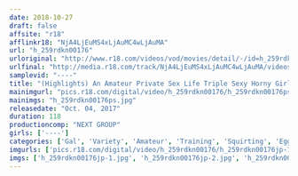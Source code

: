 ```yaml
---
date: 2018-10-27
draft: false
affsite: "r18"
afflinkr18: "NjA4LjEuMS4xLjAuMC4wLjAuMA"
url: "h_259rdkn00176"
urloriginal: "http://www.r18.com/videos/vod/movies/detail/-/id=h_259rdkn00176"
urlfinal: "http://media.r18.com/track/NjA4LjEuMS4xLjAuMC4wLjAuMA/videos/vod/movies/detail/-/id=h_259rdkn00176"
samplevid: "----"
title: "(Highlights) An Amateur Private Sex Life Triple Sexy Horny Girls"
mainimgurl: "pics.r18.com/digital/video/h_259rdkn00176/h_259rdkn00176ps.jpg"
mainimgs: "h_259rdkn00176ps.jpg"
releasedate: "Oct. 04, 2017"
duration: 118
productioncomp: "NEXT GROUP"
girls: ['----']
categories: ['Gal', 'Variety', 'Amateur', 'Training', 'Squirting', 'Egg Vibrator', 'Compilation']
imgurls: ['pics.r18.com/digital/video/h_259rdkn00176/h_259rdkn00176jp-1.jpg', 'pics.r18.com/digital/video/h_259rdkn00176/h_259rdkn00176jp-2.jpg', 'pics.r18.com/digital/video/h_259rdkn00176/h_259rdkn00176jp-3.jpg', 'pics.r18.com/digital/video/h_259rdkn00176/h_259rdkn00176jp-4.jpg', 'pics.r18.com/digital/video/h_259rdkn00176/h_259rdkn00176jp-5.jpg', 'pics.r18.com/digital/video/h_259rdkn00176/h_259rdkn00176jp-6.jpg', 'pics.r18.com/digital/video/h_259rdkn00176/h_259rdkn00176jp-7.jpg', 'pics.r18.com/digital/video/h_259rdkn00176/h_259rdkn00176jp-8.jpg', 'pics.r18.com/digital/video/h_259rdkn00176/h_259rdkn00176jp-9.jpg', 'pics.r18.com/digital/video/h_259rdkn00176/h_259rdkn00176jp-10.jpg', 'pics.r18.com/digital/video/h_259rdkn00176/h_259rdkn00176jp-11.jpg', 'pics.r18.com/digital/video/h_259rdkn00176/h_259rdkn00176jp-12.jpg', 'pics.r18.com/digital/video/h_259rdkn00176/h_259rdkn00176jp-13.jpg', 'pics.r18.com/digital/video/h_259rdkn00176/h_259rdkn00176jp-14.jpg', 'pics.r18.com/digital/video/h_259rdkn00176/h_259rdkn00176jp-15.jpg', 'pics.r18.com/digital/video/h_259rdkn00176/h_259rdkn00176jp-16.jpg', 'pics.r18.com/digital/video/h_259rdkn00176/h_259rdkn00176jp-17.jpg', 'pics.r18.com/digital/video/h_259rdkn00176/h_259rdkn00176jp-18.jpg', 'pics.r18.com/digital/video/h_259rdkn00176/h_259rdkn00176jp-19.jpg', 'pics.r18.com/digital/video/h_259rdkn00176/h_259rdkn00176jp-20.jpg']
imgs: ['h_259rdkn00176jp-1.jpg', 'h_259rdkn00176jp-2.jpg', 'h_259rdkn00176jp-3.jpg', 'h_259rdkn00176jp-4.jpg', 'h_259rdkn00176jp-5.jpg', 'h_259rdkn00176jp-6.jpg', 'h_259rdkn00176jp-7.jpg', 'h_259rdkn00176jp-8.jpg', 'h_259rdkn00176jp-9.jpg', 'h_259rdkn00176jp-10.jpg', 'h_259rdkn00176jp-11.jpg', 'h_259rdkn00176jp-12.jpg', 'h_259rdkn00176jp-13.jpg', 'h_259rdkn00176jp-14.jpg', 'h_259rdkn00176jp-15.jpg', 'h_259rdkn00176jp-16.jpg', 'h_259rdkn00176jp-17.jpg', 'h_259rdkn00176jp-18.jpg', 'h_259rdkn00176jp-19.jpg', 'h_259rdkn00176jp-20.jpg']
---
```

